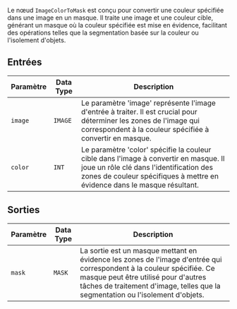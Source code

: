 
Le nœud `ImageColorToMask` est conçu pour convertir une couleur spécifiée dans une image en un masque. Il traite une image et une couleur cible, générant un masque où la couleur spécifiée est mise en évidence, facilitant des opérations telles que la segmentation basée sur la couleur ou l'isolement d'objets.

## Entrées

| Paramètre | Data Type | Description |
|-----------|-------------|-------------|
| `image`   | `IMAGE`     | Le paramètre 'image' représente l'image d'entrée à traiter. Il est crucial pour déterminer les zones de l'image qui correspondent à la couleur spécifiée à convertir en masque. |
| `color`   | `INT`       | Le paramètre 'color' spécifie la couleur cible dans l'image à convertir en masque. Il joue un rôle clé dans l'identification des zones de couleur spécifiques à mettre en évidence dans le masque résultant. |

## Sorties

| Paramètre | Data Type | Description |
|-----------|-------------|-------------|
| `mask`    | `MASK`      | La sortie est un masque mettant en évidence les zones de l'image d'entrée qui correspondent à la couleur spécifiée. Ce masque peut être utilisé pour d'autres tâches de traitement d'image, telles que la segmentation ou l'isolement d'objets. |
